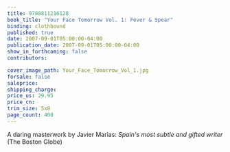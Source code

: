 ```yaml
---
title: 9780811216128
book_title: "Your Face Tomorrow Vol. 1: Fever & Spear"
binding: clothbound
published: true
date: 2007-09-01T05:00:00-04:00
publication_date: 2007-09-01T05:00:00-04:00
show_in_forthcoming: false
contributors:

cover_image_path: Your_Face_Tomorrow_Vol_1.jpg
forsale: false
saleprice:
shipping_charge:
price_us: 29.95
price_cn:
trim_size: 5x8
page_count: 400
---
```

A daring masterwork by Javier Marias: _Spain's most subtle and gifted writer_ (The Boston Globe)

